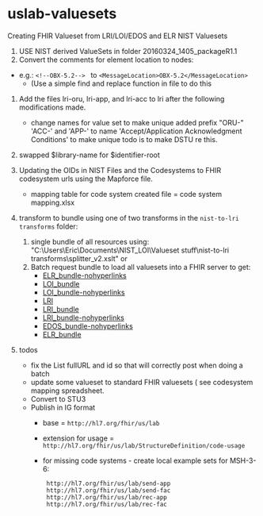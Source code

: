 # uslab-valuesets

Creating FHIR Valueset from LRI/LOI/EDOS and ELR NIST Valuesets

1. USE NIST derived ValueSets in folder 20160324_1405_packageR1.1
1. Convert the comments for element location to nodes:
  - e.g.:	`<!--OBX-5.2--> ` to `<MessageLocation>OBX-5.2</MessageLocation>`
	- (Use a simple find and replace function in file to do this
1. Add the files lri-oru, lri-app, and lri-acc to lri after the following modifications made.
   - change names for value set to make unique  added prefix "ORU-"  'ACC-' and 'APP-' to name 'Accept/Application Acknowledgment Conditions'  to make unique  todo is to make DSTU re this.
1. swapped $library-name for $identifier-root
1. Updating the OIDs in NIST Files and the Codesystems to FHIR codesystem urls using the Mapforce file.
   - mapping table for code system created file = code system mapping.xlsx
1. transform to bundle using one of two transforms in the `nist-to-lri transforms` folder:
   1. single bundle of all resources using: "C:\Users\Eric\Documents\NIST_LOI\Valueset stuff\nist-to-lri transforms\splitter_v2.xslt" or 
   1. Batch request bundle to load all valuesets into a FHIR server to get:
      - [ELR_bundle-nohyperlinks](http://healthedatainc.com/go-ftp/uslab-fhir-valuesets/ELR_bundle-nohyperlinks.xml)
      - [LOI_bundle](http://healthedatainc.com/go-ftp/uslab-fhir-valuesets/LOI_bundle.xml)
      - [LOI_bundle-nohyperlinks](http://healthedatainc.com/go-ftp/uslab-fhir-valuesets/LOI_bundle-nohyperlinks.xml)
      - [LRI](http://healthedatainc.com/go-ftp/uslab-fhir-valuesets/LRI.xml)
      - [LRI_bundle](http://healthedatainc.com/go-ftp/uslab-fhir-valuesets/LRI_bundle.xml)
      - [LRI_bundle-nohyperlinks](http://healthedatainc.com/go-ftp/uslab-fhir-valuesets/LRI_bundle-nohyperlinks.xml)
      - [EDOS_bundle-nohyperlinks](http://healthedatainc.com/go-ftp/uslab-fhir-valuesets/EDOS_bundle-nohyperlinks.xml)
      - [ELR_bundle](http://healthedatainc.com/go-ftp/uslab-fhir-valuesets/ELR_bundle.xml)
  
  
1. todos
   - fix the List fullURL and id so that will correctly post when doing a batch
   - update some valueset to standard FHIR valuesets ( see codesystem mapping spreadsheet.
   - Convert to STU3
   - Publish in IG format
      - base = `http://hl7.org/fhir/us/lab`
      - extension for usage = `http://hl7.org/fhir/us/lab/StructureDefinition/code-usage`
      -  for missing code systems -  create local example sets for MSH-3-6:

              http://hl7.org/fhir/us/lab/send-app
              http://hl7.org/fhir/us/lab/send-fac
              http://hl7.org/fhir/us/lab/rec-app
              http://hl7.org/fhir/us/lab/rec-fac
   










